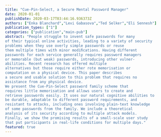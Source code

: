 ```yaml
---
title: "Cue-Pin-Select, a Secure Mental Password Manager"
date: 2020-01-01
publishDate: 2020-03-17T03:44:16.936373Z
authors: ["Enka Blanchard","Levi Gabasova","Ted Selker","Eli Sennesh"]
publication_types: ["1"]
categories: ["publication","main-pub"]
abstract: "People struggle to invent safe passwords for many
of their typical online activities, leading to a variety of security
problems when they use overly simple passwords or reuse
them multiple times with minor modiﬁcations. Having different
passwords for each service generally requires password managers
or memorable (but weak) passwords, introducing other vulner-
abilities. Recent research has offered multiple
alternatives but those require either rote memorisation or
computation on a physical device. This paper describes
a secure and usable solution to this problem that requires no
assistance from any physical device.
We present the Cue-Pin-Select password family scheme that
requires little memorisation and allows users to create and
retrieve passwords easily. It uses our natural cognitive abilities to
be durable, adaptable to different password requirements, and
resistant to attacks, including ones involving plain-text knowledge
of some passwords from the family. We include a theoretical
analysis of its security according to multiple attack models.
Finally, we show the promising results of a small-scale user study
that put participants in real-life conditions for multiple days."
featured: true
---
```


